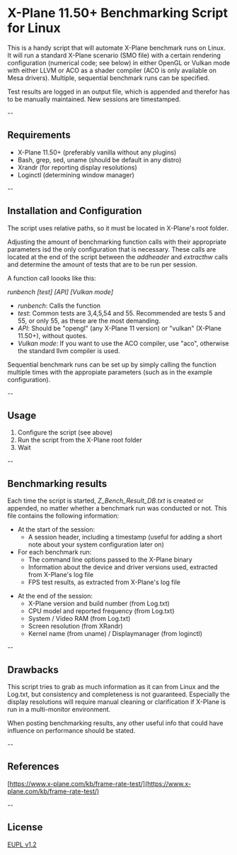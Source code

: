# X-Plane 11.50+ Benchmarking Script for Linux

This is a handy script that will automate X-Plane benchmark runs on Linux. It will run a standard X-Plane scenario (SMO file) with a certain rendering configuration (numerical code; see below) in either OpenGL or Vulkan mode with either LLVM or ACO as a shader compiler (ACO is only available on Mesa drivers). Multiple, sequential benchmark runs can be specified.

Test results are logged in an output file, which is appended and therefor has to be manually maintained. New sessions are timestamped.

--

## Requirements

- X-Plane 11.50+ (preferably vanilla without any plugins)
- Bash, grep, sed, uname (should be default in any distro)
- Xrandr (for reporting display resolutions)
- Loginctl (determining window manager)

--

## Installation and Configuration

The script uses relative paths, so it must be located in X-Plane's root folder.

Adjusting the amount of benchmarking function calls with their appropriate parameters isd the only configuration that is necessary. These calls are located at the end of the script between the *addheader* and *extracthw* calls and determine the amount of tests that are to be run per session.

A function call loooks like this:

*runbench [test] [API] [Vulkan mode]*

- *runbench*: Calls the function
- *test*: Common tests are 3,4,5,54 and 55. Recommended are tests 5 and 55, or only 55, as these are the most demanding.
- *API*: Should be "opengl" (any X-Plane 11 version) or "vulkan" (X-Plane 11.50+), without quotes.
- *Vulkan mode*: If you want to use the ACO compiler, use "aco", otherwise the standard llvm compiler is used.

Sequential benchmark runs can be set up by simply calling the function multiple times with the appropiate parameters (such as in the example configuration).

--

## Usage

1. Configure the script (see above)
2. Run the script from the X-Plane root folder
3. Wait

--

## Benchmarking results

Each time the script is started, *Z_Bench_Result_DB.txt* is created or appended, no matter whether a benchmark run was conducted or not.
This file contains the following information:

- At the start of the session:
	- A session header, including a timestamp (useful for adding a short note about your system configuration later on)
- For each benchmark run:
	- The command line options passed to the X-Plane binary
	- Information about the device and driver versions used, extracted from X-Plane's log file
	- FPS test results, as extracted from X-Plane's log file
* At the end of the session:
	- X-Plane version and build number (from Log.txt)
	- CPU model and reported frequency (from Log.txt)
	- System / Video RAM (from Log.txt)
	- Screen resolution (from XRandr)
	- Kernel name (from uname) / Displaymanager (from loginctl)

--

## Drawbacks

This script tries to grab as much information as it can from Linux and the Log.txt, but consistency and completeness is not guaranteed. Especially the display resolutions will require manual cleaning or clarification if X-Plane is run in a multi-monitor environment.

When posting benchmarking results, any other useful info that could have influence on performance should be stated.


--

## References

[https://www.x-plane.com/kb/frame-rate-test/](https://www.x-plane.com/kb/frame-rate-test/) 

--

## License

[EUPL v1.2](https://github.com/JT8D-17/x-plane-utility-scripts/blob/master/license.md)